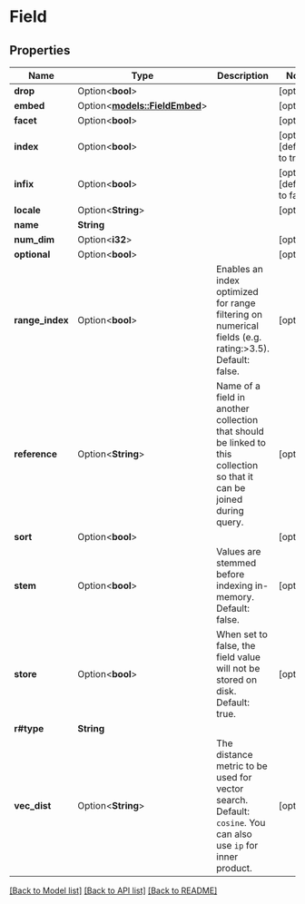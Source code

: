 # Field

## Properties

Name | Type | Description | Notes
------------ | ------------- | ------------- | -------------
**drop** | Option<**bool**> |  | [optional]
**embed** | Option<[**models::FieldEmbed**](Field_embed.md)> |  | [optional]
**facet** | Option<**bool**> |  | [optional]
**index** | Option<**bool**> |  | [optional][default to true]
**infix** | Option<**bool**> |  | [optional][default to false]
**locale** | Option<**String**> |  | [optional]
**name** | **String** |  | 
**num_dim** | Option<**i32**> |  | [optional]
**optional** | Option<**bool**> |  | [optional]
**range_index** | Option<**bool**> | Enables an index optimized for range filtering on numerical fields (e.g. rating:>3.5). Default: false.  | [optional]
**reference** | Option<**String**> | Name of a field in another collection that should be linked to this collection so that it can be joined during query.  | [optional]
**sort** | Option<**bool**> |  | [optional]
**stem** | Option<**bool**> | Values are stemmed before indexing in-memory. Default: false.  | [optional]
**store** | Option<**bool**> | When set to false, the field value will not be stored on disk. Default: true.  | [optional]
**r#type** | **String** |  | 
**vec_dist** | Option<**String**> | The distance metric to be used for vector search. Default: `cosine`. You can also use `ip` for inner product.  | [optional]

[[Back to Model list]](../README.md#documentation-for-models) [[Back to API list]](../README.md#documentation-for-api-endpoints) [[Back to README]](../README.md)


